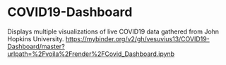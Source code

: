 # COVID19-Dashboard
Displays multiple visualizations of live COVID19 data gathered from John Hopkins University.
https://mybinder.org/v2/gh/vesuvius13/COVID19-Dashboard/master?urlpath=%2Fvoila%2Frender%2FCovid_Dashboard.ipynb
